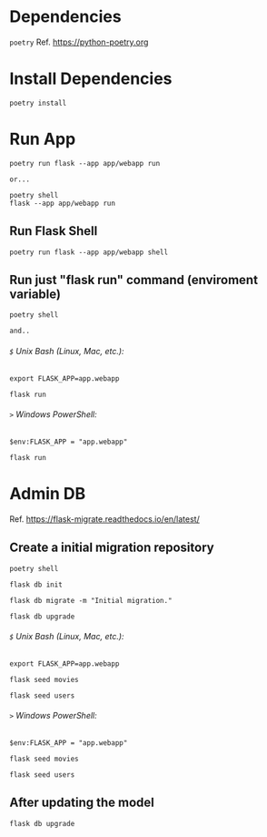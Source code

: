 # Dependencies
`poetry` 
Ref. https://python-poetry.org

# Install Dependencies
    poetry install

# Run App
    poetry run flask --app app/webapp run

`or...`

    poetry shell
    flask --app app/webapp run


## Run Flask Shell
    poetry run flask --app app/webapp shell

## Run just "flask run" command (enviroment variable)

    poetry shell

`and..`

###### `$` Unix Bash (Linux, Mac, etc.): 
    export FLASK_APP=app.webapp  

    flask run
 
###### `>` Windows PowerShell:
    $env:FLASK_APP = "app.webapp"
    
    flask run




# Admin DB 
Ref. https://flask-migrate.readthedocs.io/en/latest/
## Create a initial migration repository

    poetry shell
    
    flask db init
    
    flask db migrate -m "Initial migration."
    
    flask db upgrade


###### `$` Unix Bash (Linux, Mac, etc.): 

    export FLASK_APP=app.webapp 
    
    flask seed movies
        
    flask seed users
     

###### `>` Windows PowerShell:

    $env:FLASK_APP = "app.webapp"

    flask seed movies

    flask seed users

## After updating the model
    flask db upgrade


